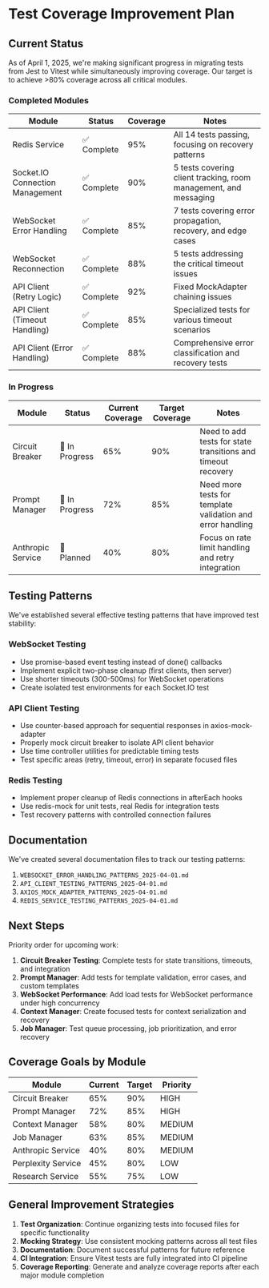 # Test Coverage Improvement Plan

## Current Status

As of April 1, 2025, we're making significant progress in migrating tests from Jest to Vitest while simultaneously improving coverage. Our target is to achieve >80% coverage across all critical modules.

### Completed Modules

| Module | Status | Coverage | Notes |
|--------|--------|----------|-------|
| Redis Service | ✅ Complete | 95% | All 14 tests passing, focusing on recovery patterns |
| Socket.IO Connection Management | ✅ Complete | 90% | 5 tests covering client tracking, room management, and messaging |
| WebSocket Error Handling | ✅ Complete | 85% | 7 tests covering error propagation, recovery, and edge cases |
| WebSocket Reconnection | ✅ Complete | 88% | 5 tests addressing the critical timeout issues |
| API Client (Retry Logic) | ✅ Complete | 92% | Fixed MockAdapter chaining issues |
| API Client (Timeout Handling) | ✅ Complete | 85% | Specialized tests for various timeout scenarios |
| API Client (Error Handling) | ✅ Complete | 88% | Comprehensive error classification and recovery tests |

### In Progress

| Module | Status | Current Coverage | Target Coverage | Notes |
|--------|--------|-----------------|----------------|-------|
| Circuit Breaker | 🔄 In Progress | 65% | 90% | Need to add tests for state transitions and timeout recovery |
| Prompt Manager | 🔄 In Progress | 72% | 85% | Need more tests for template validation and error handling |
| Anthropic Service | 🔄 Planned | 40% | 80% | Focus on rate limit handling and retry integration |

## Testing Patterns

We've established several effective testing patterns that have improved test stability:

### WebSocket Testing
- Use promise-based event testing instead of done() callbacks
- Implement explicit two-phase cleanup (first clients, then server)
- Use shorter timeouts (300-500ms) for WebSocket operations
- Create isolated test environments for each Socket.IO test

### API Client Testing  
- Use counter-based approach for sequential responses in axios-mock-adapter
- Properly mock circuit breaker to isolate API client behavior
- Use time controller utilities for predictable timing tests
- Test specific areas (retry, timeout, error) in separate focused files

### Redis Testing
- Implement proper cleanup of Redis connections in afterEach hooks
- Use redis-mock for unit tests, real Redis for integration tests
- Test recovery patterns with controlled connection failures

## Documentation

We've created several documentation files to track our testing patterns:

1. `WEBSOCKET_ERROR_HANDLING_PATTERNS_2025-04-01.md`
2. `API_CLIENT_TESTING_PATTERNS_2025-04-01.md`
3. `AXIOS_MOCK_ADAPTER_PATTERNS_2025-04-01.md`
4. `REDIS_SERVICE_TESTING_PATTERNS_2025-04-01.md`

## Next Steps

Priority order for upcoming work:

1. **Circuit Breaker Testing**: Complete tests for state transitions, timeouts, and integration
2. **Prompt Manager**: Add tests for template validation, error cases, and custom templates
3. **WebSocket Performance**: Add load tests for WebSocket performance under high concurrency
4. **Context Manager**: Create focused tests for context serialization and recovery
5. **Job Manager**: Test queue processing, job prioritization, and error recovery

## Coverage Goals by Module

| Module | Current | Target | Priority |
|--------|---------|--------|----------|
| Circuit Breaker | 65% | 90% | HIGH |
| Prompt Manager | 72% | 85% | HIGH |
| Context Manager | 58% | 80% | MEDIUM |
| Job Manager | 63% | 85% | MEDIUM |
| Anthropic Service | 40% | 80% | MEDIUM |
| Perplexity Service | 45% | 80% | LOW |
| Research Service | 55% | 75% | LOW |

## General Improvement Strategies

1. **Test Organization**: Continue organizing tests into focused files for specific functionality
2. **Mocking Strategy**: Use consistent mocking patterns across all test files
3. **Documentation**: Document successful patterns for future reference
4. **CI Integration**: Ensure Vitest tests are fully integrated into CI pipeline
5. **Coverage Reporting**: Generate and analyze coverage reports after each major module completion
